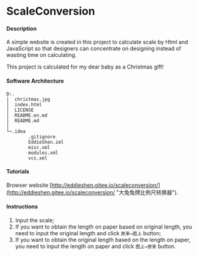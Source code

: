 # ScaleConversion

#### Description
A simple website is created in this project to calculate scale by Html and JavaScript so that designers can concentrate on designing instead of wasting time on calculating.

This project is calculated for my dear baby as a Christmas gift!

#### Software Architecture
```
D:.
│  christmas.jpg
│  index.html
│  LICENSE
│  README.en.md
│  README.md
│
└─.idea
        .gitignore
        EddieShen.iml
        misc.xml
        modules.xml
        vcs.xml
```

#### Tutorials

Browser website [http://eddieshen.gitee.io/scaleconversion/](http://eddieshen.gitee.io/scaleconversion/ "大兔兔牌比例尺转换器").

#### Instructions

1.  Input the scale;
2.  If you want to obtain the length on paper based on original length, you need to input the original length and click `原来→图上` button;
3.  If you want to obtain the original length based on the length on paper, you need to input the length on paper and click `图上→原来` button.

